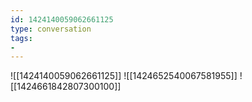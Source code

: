 ```yaml
---
id: 1424140059062661125
type: conversation
tags:
- 
---
```

![[1424140059062661125]]
![[1424652540067581955]]
![[1424661842807300100]]

